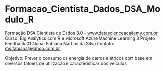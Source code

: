 # Formacao_Cientista_Dados_DSA_Modulo_R

Formação DSA Cientista de Dados 3.0 - www.datascienceacademy.com.br
Curso: Big Analytics com R e Microsoft Azure Machine Learning 3
Projeto Feedback 01
Aluna: Fabiana Martins da Silva
Contato: ms.fabiana@yahoo.com.br

Objetivo: Prever o consumo de energia de carros elétricos com base em diversos fatores de utilização e características dos veículos
